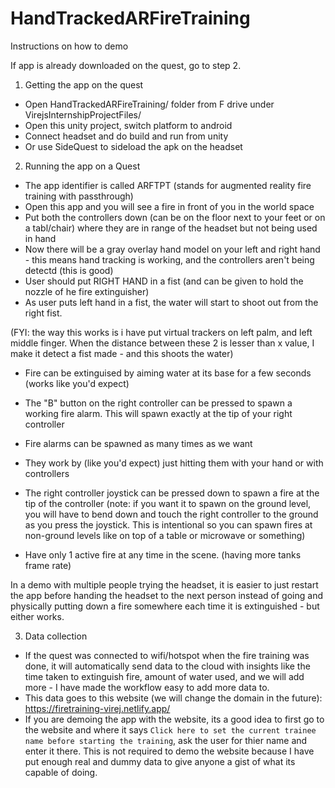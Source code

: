 # HandTrackedARFireTraining

Instructions on how to demo

If app is already downloaded on the quest, go to step 2.

1. Getting the app on the quest

- Open HandTrackedARFireTraining/ folder from F drive under VirejsInternshipProjectFiles/
- Open this unity project, switch platform to android
- Connect headset and do build and run from unity
- Or use SideQuest to sideload the apk on the headset

2. Running the app on a Quest

- The app identifier is called ARFTPT (stands for augmented reality fire training with passthrough)
- Open this app and you will see a fire in front of you in the world space
- Put both the controllers down (can be on the floor next to your feet or on a tabl/chair) where they are in range of the headset but not being used in hand
- Now there will be a gray overlay hand model on your left and right hand - this means hand tracking is working, and the controllers aren't being detectd (this is good)
- User should put RIGHT HAND in a fist (and can be given to hold the nozzle of he fire extinguisher)
- As user puts left hand in a fist, the water will start to shoot out from the right fist.

(FYI: the way this works is i have put virtual trackers on left palm, and left middle finger. When the distance between these 2 is lesser than x value, I make it detect a fist made - and this shoots the water)

- Fire can be extinguised by aiming water at its base for a few seconds (works like you'd expect)

- The "B" button on the right controller can be pressed to spawn a working fire alarm. This will spawn exactly at the tip of your right controller
- Fire alarms can be spawned as many times as we want
- They work by (like you'd expect) just hitting them with your hand or with controllers

- The right controller joystick can be pressed down to spawn a fire at the tip of the controller (note: if you want it to spawn on the ground level, you will have to bend down and touch the right controller to the ground as you press the joystick. This is intentional so you can spawn fires at non-ground levels like on top of a table or microwave or something)

- Have only 1 active fire at any time in the scene. (having more tanks frame rate)

In a demo with multiple people trying the headset, it is easier to just restart the app before handing the headset to the next person instead of going and physically putting down a fire somewhere each time it is extinguished - but either works.

3. Data collection

- If the quest was connected to wifi/hotspot when the fire training was done, it will automatically send data to the cloud with insights like the time taken to extinguish fire, amount of water used, and we will add more - I have made the workflow easy to add more data to.
- This data goes to this website (we will change the domain in the future): https://firetraining-virej.netlify.app/
- If you are demoing the app with the website, its a good idea to first go to the website and where it says `Click here to set the current trainee name before starting the training`, ask the user for thier name and enter it there. This is not required to demo the website because I have put enough real and dummy data to give anyone a gist of what its capable of doing.
